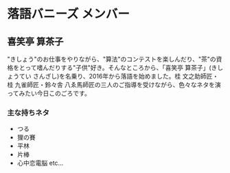 # 落語バニーズ メンバー

## 喜笑亭 算茶子

"きしょう"のお仕事をやりながら、"算法"のコンテストを楽しんだり、"茶"の資格をとって嗜んだりする"子供"好き。そんなところから、「喜笑亭 算茶子」(きしょうてい さんざし)を名乗り、2016年から落語を始めました。桂 文之助師匠・桂 九雀師匠・鈴々舎 八ゑ馬師匠の三人のご指導を受けながら、色々なネタを演ってみたい今日このごろです。

### 主な持ちネタ

* つる
* 狸の賽
* 平林
* 片棒
* 心中恋電脳 etc...
